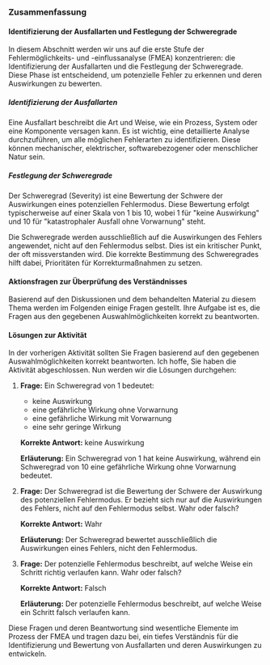 ### Zusammenfassung

#### Identifizierung der Ausfallarten und Festlegung der Schweregrade

In diesem Abschnitt werden wir uns auf die erste Stufe der Fehlermöglichkeits- und -einflussanalyse (FMEA) konzentrieren: die Identifizierung der Ausfallarten und die Festlegung der Schweregrade. Diese Phase ist entscheidend, um potenzielle Fehler zu erkennen und deren Auswirkungen zu bewerten.

##### Identifizierung der Ausfallarten

Eine Ausfallart beschreibt die Art und Weise, wie ein Prozess, System oder eine Komponente versagen kann. Es ist wichtig, eine detaillierte Analyse durchzuführen, um alle möglichen Fehlerarten zu identifizieren. Diese können mechanischer, elektrischer, softwarebezogener oder menschlicher Natur sein.

##### Festlegung der Schweregrade

Der Schweregrad (Severity) ist eine Bewertung der Schwere der Auswirkungen eines potenziellen Fehlermodus. Diese Bewertung erfolgt typischerweise auf einer Skala von 1 bis 10, wobei 1 für "keine Auswirkung" und 10 für "katastrophaler Ausfall ohne Vorwarnung" steht.

Die Schweregrade werden ausschließlich auf die Auswirkungen des Fehlers angewendet, nicht auf den Fehlermodus selbst. Dies ist ein kritischer Punkt, der oft missverstanden wird. Die korrekte Bestimmung des Schweregrades hilft dabei, Prioritäten für Korrekturmaßnahmen zu setzen.

#### Aktionsfragen zur Überprüfung des Verständnisses

Basierend auf den Diskussionen und dem behandelten Material zu diesem Thema werden im Folgenden einige Fragen gestellt. Ihre Aufgabe ist es, die Fragen aus den gegebenen Auswahlmöglichkeiten korrekt zu beantworten.

#### Lösungen zur Aktivität

In der vorherigen Aktivität sollten Sie Fragen basierend auf den gegebenen Auswahlmöglichkeiten korrekt beantworten. Ich hoffe, Sie haben die Aktivität abgeschlossen. Nun werden wir die Lösungen durchgehen:

1. **Frage:** Ein Schweregrad von 1 bedeutet:

   - keine Auswirkung
   - eine gefährliche Wirkung ohne Vorwarnung
   - eine gefährliche Wirkung mit Vorwarnung
   - eine sehr geringe Wirkung

   **Korrekte Antwort:** keine Auswirkung

   **Erläuterung:** Ein Schweregrad von 1 hat keine Auswirkung, während ein Schweregrad von 10 eine gefährliche Wirkung ohne Vorwarnung bedeutet.
2. **Frage:** Der Schweregrad ist die Bewertung der Schwere der Auswirkung des potenziellen Fehlermodus. Er bezieht sich nur auf die Auswirkungen des Fehlers, nicht auf den Fehlermodus selbst. Wahr oder falsch?

   **Korrekte Antwort:** Wahr

   **Erläuterung:** Der Schweregrad bewertet ausschließlich die Auswirkungen eines Fehlers, nicht den Fehlermodus.
3. **Frage:** Der potenzielle Fehlermodus beschreibt, auf welche Weise ein Schritt richtig verlaufen kann. Wahr oder falsch?

   **Korrekte Antwort:** Falsch

   **Erläuterung:** Der potenzielle Fehlermodus beschreibt, auf welche Weise ein Schritt falsch verlaufen kann.

Diese Fragen und deren Beantwortung sind wesentliche Elemente im Prozess der FMEA und tragen dazu bei, ein tiefes Verständnis für die Identifizierung und Bewertung von Ausfallarten und deren Auswirkungen zu entwickeln.

